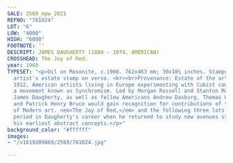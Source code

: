 ```yaml
---
SALE: 2569_mpw_2021
REFNO: "781024"
LOT: "6"
LOW: "4000"
HIGH: "6000"
FOOTNOTE: ''
DESCRIPT: JAMES DAUGHERTY (1889 - 1974, AMERICAN)
CROSSHEAD: The Joy of Red.
year: 1960
TYPESET: "<p>Oil on Masonite, c.1960. 762x463 mm; 30x18¼ inches. Stamped with the
  artist's estate stamp on verso. <br><br>Provenance: Estate of the artist. <br><br>In
  1912, American artists living in Europe experimenting with Cubist concepts, developed
  a movement known as Synchromism. Led by Morgan Russell and Stanton MacDonald-Wright,
  James Daugherty, as well as fellow Americans Andrew Dasburg, Thomas Hart Benton,
  and Patrick Henry Bruce would gain recognition for contributions of the development
  of Modern art. <em>The Joy of Red,</em> and the following three lots represent a
  period in Daugherty's career when he returned to study new avenues stemming from
  his earliest abstract concepts.</p>"
background_color: "#ffffff"
images:
- "/v1619209869/2569/781024.jpg"

---
```

